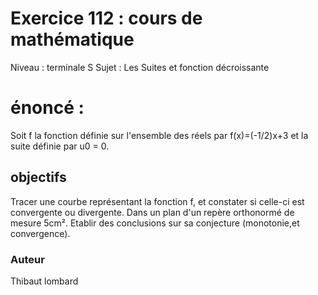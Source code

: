 # Exercice 112 : cours de mathématique 
Niveau : terminale S
Sujet : Les Suites et fonction décroissante

# énoncé :
Soit f la fonction définie sur l'ensemble des réels par f(x)=(-1/2)x+3 et la suite définie par u0 = 0. 

## objectifs
Tracer une courbe représentant la fonction f, et constater si celle-ci est convergente ou divergente. Dans un plan d'un repère orthonormé de mesure 5cm².
Etablir des conclusions sur sa conjecture (monotonie,et convergence).


### Auteur 
Thibaut lombard
 
